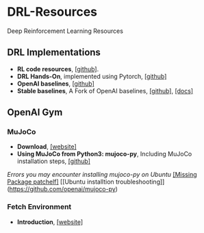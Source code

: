 # DRL-Resources
Deep Reinforcement Learning Resources

## DRL Implementations
- **RL code resources**, [[github]](https://github.com/TheMTank/RL-code-resources).
- **DRL Hands-On**, implemented using Pytorch, [[github]](https://github.com/PacktPublishing/Deep-Reinforcement-Learning-Hands-On)
- **OpenAI baselines**, [[github]](https://github.com/openai/baselines)
- **Stable baselines**, A Fork of OpenAI baselines, [[github]](https://github.com/hill-a/stable-baselines), [[docs]](https://stable-baselines.readthedocs.io/en/master/guide/install.html)

## OpenAI Gym

### MuJoCo
- **Download**, [[website]](http://www.mujoco.org/)
- **Using MuJoCo from Python3: mujoco-py**, Including MuJoCo installation steps, [[github]](https://github.com/openai/mujoco-py)

*Errors you may encounter installing mujoco-py on Ubuntu* [[Missing Package patchelf]](https://github.com/openai/mujoco-py/issues/147) [[Ubuntu installtion troubleshooting]] (https://github.com/openai/mujoco-py)

### Fetch Environment
- **Introduction**, [[website]](https://openai.com/blog/ingredients-for-robotics-research/)
